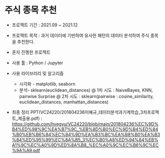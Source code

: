 # 주식 종목 추천

- 프로젝트 기간 : 2021.09 ~ 2021.12
- 프로젝트 목적 : 과거 데이터에 기반하여 유사한 패턴의 데이터 분석하여 주식 종목을 추천한다.
- 혼자 진행한 프로젝트
- 사용 툴 : Python / Jupyter
- 사용 라이브러리 및 알고리즘 
  * 시각화 - matplotlib, seaborn 
  * 분석- sklearn(euclidean_distances)
    @ 1차 시도 : NaiveBayes, KNN, pairwise Surprise
    @ 2차 시도 : sklearn(pairwise : cosine_similarity, euclidean_distances, manhattan_distances)

- 최종 정리 PPT(VC24220/201804236이혜규_데이터분석과기계학습_3차프로젝트_제출용.pdf)
: https://github.com/hyegyu/VC24220/blob/main/201804236%EC%9D%B4%ED%98%9C%EA%B7%9C_%EB%8D%B0%EC%9D%B4%ED%84%B0%EB%B6%84%EC%84%9D%EA%B3%BC%EA%B8%B0%EA%B3%84%ED%95%99%EC%8A%B5_3%EC%B0%A8%ED%94%84%EB%A1%9C%EC%A0%9D%ED%8A%B8_%EC%A0%9C%EC%B6%9C%EC%9A%A9.pdf
